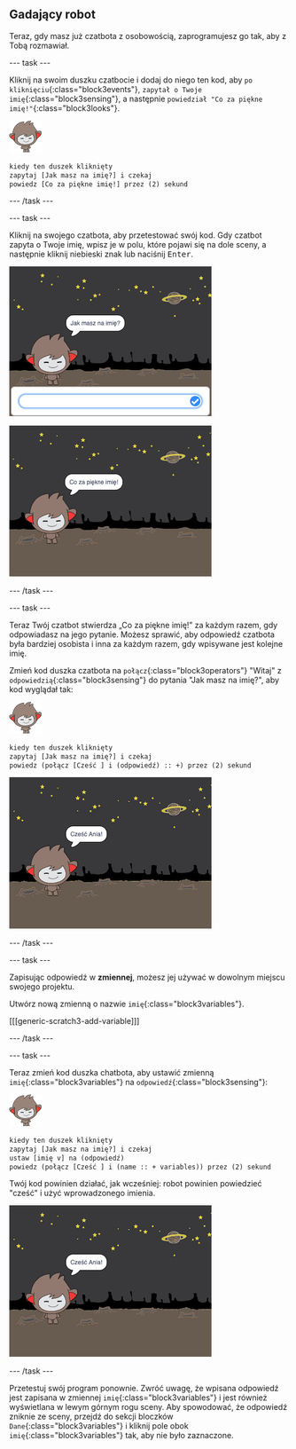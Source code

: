 ## Gadający robot

Teraz, gdy masz już czatbota z osobowością, zaprogramujesz go tak, aby z Tobą rozmawiał.

--- task ---

Kliknij na swoim duszku czatbocie i dodaj do niego ten kod, aby `po kliknięciu`{:class="block3events"}, `zapytał o Twoje imię`{:class="block3sensing"}, a następnie `powiedział "Co za piękne imię!"`{:class="block3looks"}.

![nano duszek](images/nano-sprite.png)

```blocks3
kiedy ten duszek kliknięty
zapytaj [Jak masz na imię?] i czekaj
powiedz [Co za piękne imię!] przez (2) sekund
```

--- /task ---

--- task ---

Kliknij na swojego czatbota, aby przetestować swój kod. Gdy czatbot zapyta o Twoje imię, wpisz je w polu, które pojawi się na dole sceny, a następnie kliknij niebieski znak lub naciśnij <kbd>Enter</kbd>.

![Testowanie odpowiedzi robota gaduły](images/chatbot-ask-test1.png)

![Testowanie odpowiedzi Robota Gaduły](images/chatbot-ask-test2.png)

--- /task ---

--- task ---

Teraz Twój czatbot stwierdza „Co za piękne imię!” za każdym razem, gdy odpowiadasz na jego pytanie. Możesz sprawić, aby odpowiedź czatbota była bardziej osobista i inna za każdym razem, gdy wpisywane jest kolejne imię.

Zmień kod duszka czatbota na `połącz`{:class="block3operators"} "Witaj" z `odpowiedzią`{:class="block3sensing"} do pytania "Jak masz na imię?", aby kod wyglądał tak:

![nano duszek](images/nano-sprite.png)

```blocks3
kiedy ten duszek kliknięty
zapytaj [Jak masz na imię?] i czekaj
powiedz (połącz [Cześć ] i (odpowiedź) :: +) przez (2) sekund
```

![Testowanie spersonalizowanej odpowiedzi](images/chatbot-answer-test.png)

--- /task ---

--- task ---

Zapisując odpowiedź w **zmiennej**, możesz jej używać w dowolnym miejscu swojego projektu.

Utwórz nową zmienną o nazwie `imię`{:class="block3variables"}.

[[[generic-scratch3-add-variable]]]

--- /task ---

--- task ---

Teraz zmień kod duszka chatbota, aby ustawić zmienną `imię`{:class="block3variables"} na `odpowiedź`{:class="block3sensing"}:

![nano duszek](images/nano-sprite.png)

```blocks3
kiedy ten duszek kliknięty
zapytaj [Jak masz na imię?] i czekaj
ustaw [imię v] na (odpowiedź)
powiedz (połącz [Cześć ] i (name :: + variables)) przez (2) sekund
```

Twój kod powinien działać, jak wcześniej: robot powinien powiedzieć "cześć" i użyć wprowadzonego imienia.

![Testowanie spersonalizowanej odpowiedzi](images/chatbot-answer-test.png)

--- /task ---

Przetestuj swój program ponownie. Zwróć uwagę, że wpisana odpowiedź jest zapisana w zmiennej `imię`{:class="block3variables"} i jest również wyświetlana w lewym górnym rogu sceny. Aby spowodować, że odpowiedź zniknie ze sceny, przejdź do sekcji bloczków `Dane`{:class="block3variables"} i kliknij pole obok `imię`{:class="block3variables"} tak, aby nie było zaznaczone.